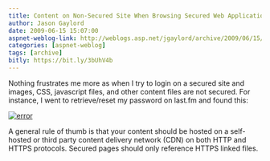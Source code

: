 ```yaml
---
title: Content on Non-Secured Site When Browsing Secured Web Application or Web Site
author: Jason Gaylord
date: 2009-06-15 15:07:00
aspnet-weblog-link: http://weblogs.asp.net/jgaylord/archive/2009/06/15/content-on-non-secured-site-when-browsing-secured-web-application-or-web-site.aspx
categories: [aspnet-weblog]
tags: [archive]
bitly: https://bit.ly/3bUhV4b
---
```


Nothing frustrates me more as when I try to login on a secured site and images, CSS, javascript files, and other content files are not secured. For instance, I went to retrieve/reset my password on last.fm and found this:

[![error](http://weblogs.asp.net/blogs/jgaylord/WindowsLiveWriter/ContentonNonSecuredSiteWhenBrowsingSecur_D4A6/error_thumb.jpg "error")](http://weblogs.asp.net/blogs/jgaylord/WindowsLiveWriter/ContentonNonSecuredSiteWhenBrowsingSecur_D4A6/error_2.jpg)

A general rule of thumb is that your content should be hosted on a self-hosted or third party content delivery network (CDN) on both HTTP and HTTPS protocols. Secured pages should only reference HTTPS linked files.